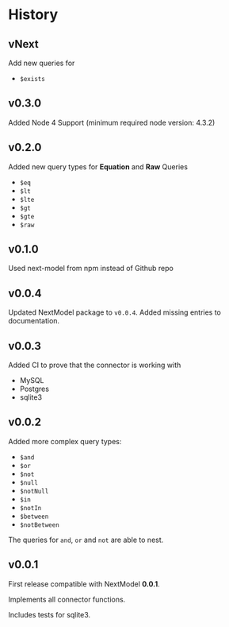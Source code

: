 # History

## vNext

Add new queries for
* `$exists`

## v0.3.0

Added Node 4 Support (minimum required node version: 4.3.2)

## v0.2.0

Added new query types for **Equation** and **Raw** Queries
* `$eq`
* `$lt`
* `$lte`
* `$gt`
* `$gte`
* `$raw`

## v0.1.0

Used next-model from npm instead of Github repo

## v0.0.4

Updated NextModel package to `v0.0.4`.
Added missing entries to documentation.

## v0.0.3

Added CI to prove that the connector is working with
* MySQL
* Postgres
* sqlite3

## v0.0.2

Added more complex query types:
* `$and`
* `$or`
* `$not`
* `$null`
* `$notNull`
* `$in`
* `$notIn`
* `$between`
* `$notBetween`

The queries for `and`, `or` and `not` are able to nest.

## v0.0.1

First release compatible with NextModel **0.0.1**.

Implements all connector functions.

Includes tests for sqlite3.
